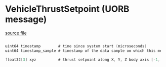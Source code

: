 # VehicleThrustSetpoint (UORB message)



[source file](https://github.com/PX4/PX4-Autopilot/blob/main/msg/VehicleThrustSetpoint.msg)

```c

uint64 timestamp        # time since system start (microseconds)
uint64 timestamp_sample # timestamp of the data sample on which this message is based (microseconds)

float32[3] xyz          # thrust setpoint along X, Y, Z body axis [-1, 1]

```
